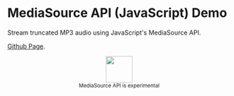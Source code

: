 # MediaSource API (JavaScript) Demo
Stream truncated MP3 audio using JavaScript's MediaSource API.  
  
<a href="http://bit.ly/mediasrc">Github Page</a>.




<p align=center><img src="https://octodex.github.com/images/labtocat.png" width=60px><br><sup>MediaSource API is experimental</sup></p>
